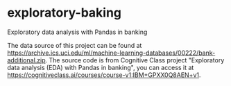 # exploratory-baking
Exploratory data analysis  with Pandas in banking

The data source of this project can be found at https://archive.ics.uci.edu/ml/machine-learning-databases/00222/bank-additional.zip. The source code is from Cognitive Class project "Exploratory data analysis (EDA) with Pandas in banking", you can access it at https://cognitiveclass.ai/courses/course-v1:IBM+GPXX0Q8AEN+v1.



